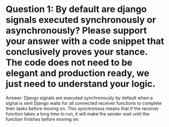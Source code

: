 # Question 1: By default are django signals executed synchronously or asynchronously? Please support your answer with a code snippet that conclusively proves your stance. The code does not need to be elegant and production ready, we just need to understand your logic.


Answer: Django signals are executed synchronously by default when a signal is sent Django waits for all connected receiver functions to complete their tasks before moving on. This synchronous means that if the receiver function takes a long time to run, it will make the sender wait until the function finishes before moving on.


